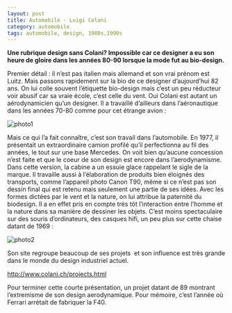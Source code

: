```yaml
---
layout: post
title: Automobile - Luigi Colani
category: automobile
tags: automobile, design, 1980s,1990s
---
```

**Une rubrique design sans Colani? Impossible car ce designer a eu son heure de gloire dans les années 80-90 lorsque la mode fut au bio-design.**

Premier détail : il n’est pas italien mais allemand et son vrai prénom est Luitz. Mais passons rapidement sur la bio de ce designer d’aujourd’hui 82 ans.
On lui colle souvent l’étiquette bio-design mais c’est un peu réducteur voir abusif car sa vraie école, c’est celle du vent. Oui Colani est autant un aérodynamicien qu’un designer. Il a travaillé d’ailleurs dans l’aéronautique dans les années 70-80 comme pour cet étrange avion :

![photo1](https://upload.wikimedia.org/wikipedia/commons/0/02/Marl03.JPG)

Mais ce qui l’a fait connaître, c’est son travail dans l’automobile. En 1977, il présentait un extraordinaire camion profilé qu’il perfectionna au fil des années, le tout sur une base Mercedes.
On voit bien qu’aucune concession n’est faite et que le coeur de son design est encore dans l’aerodynamisme. Dans cette version, la cabine a un essuie glace rappelant le sigle de la marque. Il travaille aussi à l’élaboration de produits bien éloignés des transports, comme l’appareil photo Canon T90, même si ce n’est pas son dessin final qui est retenu mais seulement une partie de ses idées.
Avec les formes dictées par le vent et la nature, on lui attribue la paternité du biodesign. Il a en effet pris en compte très tôt l’interaction entre l’homme et la nature dans sa manière de dessiner les objets. C’est moins spectaculaire sur des souris d’ordinateurs, des casques hifi, un peu plus sur cette chaise datant de 1969 :

![photo2](https://cheziceman.files.wordpress.com/2010/12/colanichair.jpg)

Son site regroupe beaucoup de ses projets  et son influence est très grande dans le monde du design industriel actuel.

<a href="http://www.colani.ch/projects.html">http://www.colani.ch/projects.html</a>

Pour terminer cette courte présentation, un projet datant de 89 montrant l’extremisme de son design aerodynamique. Pour mémoire, c’est l’année où Ferrari arrétait de fabriquer la F40.<img class="alignnone" src="https://upload.wikimedia.org/wikipedia/commons/a/a5/LuigiColani-DesignTrucks.jpg" alt="" />


